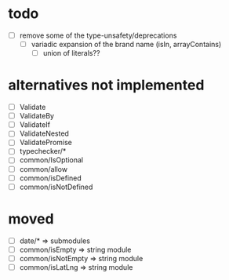 # todo

- [ ] remove some of the type-unsafety/deprecations
  - [ ] variadic expansion of the brand name (isIn, arrayContains)
    - [ ] union of literals??

# alternatives not implemented

- [ ] Validate
- [ ] ValidateBy
- [ ] ValidateIf
- [ ] ValidateNested
- [ ] ValidatePromise
- [ ] typechecker/\*
- [ ] common/IsOptional
- [ ] common/allow
- [ ] common/isDefined
- [ ] common/isNotDefined

# moved

- [ ] date/\* => submodules
- [ ] common/isEmpty => string module
- [ ] common/isNotEmpty => string module
- [ ] common/isLatLng => string module
